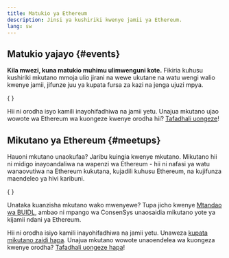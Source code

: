 ```yaml
---
title: Matukio ya Ethereum
description: Jinsi ya kushiriki kwenye jamii ya Ethereum.
lang: sw
---
```


## Matukio yajayo \{#events}

**Kila mwezi, kuna matukio muhimu ulimwenguni kote.** Fikiria kuhusu kushiriki mkutano mmoja ulio jirani na wewe ukutane na watu wengi walio kwenye jamii, jifunze juu ya kupata fursa za kazi na jenga ujuzi mpya.

{
<UpcomingEventsList/>
}

Hii ni orodha isyo kamili inayohifadhiwa na jamii yetu. Unajua mkutano ujao wowote wa Ethereum wa kuongeze kwenye orodha hii? [Tafadhali uongeze](https://github.com/ethereum/ethereum-org-website/blob/dev/src/data/community-events.json)!

## Mikutano ya Ethereum \{#meetups}

Hauoni mkutano unaokufaa? Jaribu kuingia kwenye mkutano. Mikutano hii ni midigo inayoandaliwa na wapenzi wa Ethereum - hii ni nafasi ya watu wanaovutiwa na Ethereum kukutana, kujadili kuhusu Ethereum, na kujifunza maendeleo ya hivi karibuni.

{
<MeetupList />
}

Unataka kuanzisha mkutano wako mwenyewe? Tupa jicho kwenye [Mtandao wa BUIDL](https://consensys.net/developers/buidlnetwork/), ambao ni mpango wa ConsenSys unaosaidia mikutano yote ya kijamii ndani ya Ethereum.

Hii ni orodha isiyo kamili inayohifadhiwa na jamii yetu. Unaweza [kupata mikutano zaidi hapa](https://www.meetup.com/topics/ethereum/). Unajua mkutano wowote unaoendelea wa kuongeza kwenye orodha? [Tafadhali uongeze hapa](https://github.com/ethereum/ethereum-org-website/blob/dev/src/data/community-meetups.json)!
